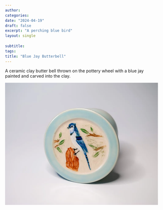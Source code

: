 ```yaml
---
author: 
categories:
date: "2024-04-19"
draft: false
excerpt: "A perching blue bird"
layout: single

subtitle: 
tags:
title: "Blue Jay Butterbell"
---
```

A ceramic clay butter bell thrown on the pottery wheel with a blue jay painted and carved into the clay.

![Blue Jay Butterbell](featured.webp)
